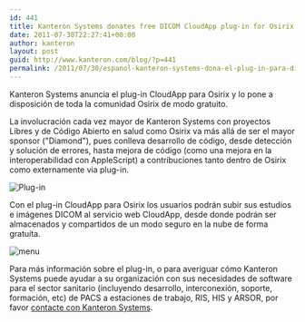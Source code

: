 ```yaml
---
id: 441
title: Kanteron Systems donates free DICOM CloudApp plug-in for Osirix
date: 2011-07-30T22:27:41+00:00
author: kanteron
layout: post
guid: http://www.kanteron.com/blog/?p=441
permalink: /2011/07/30/espanol-kanteron-systems-dona-el-plug-in-para-dicom-en-la-nube/
---
```

Kanteron Systems anuncia el plug-in CloudApp para Osirix y lo pone a disposición de toda la comunidad Osirix de modo gratuito.

La involucración cada vez mayor de Kanteron Systems con proyectos Libres y de Código Abierto en salud como Osirix va más allá de ser el mayor sponsor ("Diamond"), pues conlleva desarrollo de código, desde detección y solución de errores, hasta mejora de código (como una mejora en la interoperabilidad con AppleScript) a contribuciones tanto dentro de Osirix como externamente via plug-in.

<img class="aligncenter" src="http://farm7.static.flickr.com/6026/5991462326_a335eeced6_m.jpg" alt="Plug-in" />

Con el plug-in CloudApp para Osirix los usuarios podrán subir sus estudios e imágenes DICOM al servicio web CloudApp, desde donde podrán ser almacenados y compartidos de un modo seguro en la nube de forma gratuíta.

<img class="aligncenter" src="http://farm7.static.flickr.com/6126/5991462112_57aa6e1d0b.jpg" alt="menu" />

Para más información sobre el plug-in, o para averiguar cómo Kanteron Systems puede ayudar a su organización con sus necesidades de software para el sector sanitario (incluyendo desarrollo, interconexión, soporte, formación, etc) de PACS a estaciones de trabajo, RIS, HIS y ARSOR, por favor <a title="contacto" href="http://www.kanteron.com/blog/es/contact/" target="_blank">contacte con Kanteron Systems</a>.